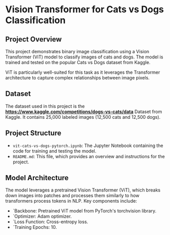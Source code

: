 # Vision Transformer for Cats vs Dogs Classification

## Project Overview

This project demonstrates binary image classification using a Vision Transformer (ViT) model to classify images of cats and dogs. The model is trained and tested on the popular Cats vs Dogs dataset from Kaggle.

ViT is particularly well-suited for this task as it leverages the Transformer architecture to capture complex relationships between image pixels.

## Dataset

The dataset used in this project is the **https://www.kaggle.com/competitions/dogs-vs-cats/data** Dataset from Kaggle. It contains 25,000 labeled images (12,500 cats and 12,500 dogs).

## Project Structure

- `vit-cats-vs-dogs-pytorch.ipynb`: The Jupyter Notebook containing the code for training and testing the model.
- `README.md`: This file, which provides an overview and instructions for the project.

## Model Architecture

The model leverages a pretrained Vision Transformer (ViT), which breaks down images into patches and processes them similarly to how transformers process tokens in NLP. Key components include:

- `Backbone: Pretrained ViT model from PyTorch's torchvision library.
- `Optimizer: Adam optimizer.
- `Loss Function: Cross-entropy loss.
- `Training Epochs: 10.


